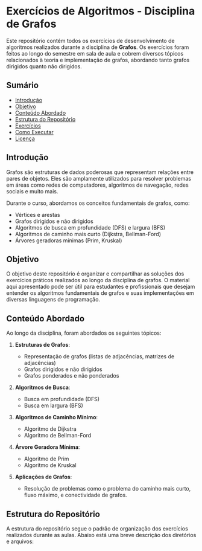 # Exercícios de Algoritmos - Disciplina de Grafos

Este repositório contém todos os exercícios de desenvolvimento de algoritmos realizados durante a disciplina de **Grafos**. Os exercícios foram feitos ao longo do semestre em sala de aula e cobrem diversos tópicos relacionados à teoria e implementação de grafos, abordando tanto grafos dirigidos quanto não dirigidos.

## Sumário

- [Introdução](#introdução)
- [Objetivo](#objetivo)
- [Conteúdo Abordado](#conteúdo-abordado)
- [Estrutura do Repositório](#estrutura-do-repositório)
- [Exercícios](#exercícios)
- [Como Executar](#como-executar)
- [Licença](#licença)

## Introdução

Grafos são estruturas de dados poderosas que representam relações entre pares de objetos. Eles são amplamente utilizados para resolver problemas em áreas como redes de computadores, algoritmos de navegação, redes sociais e muito mais.

Durante o curso, abordamos os conceitos fundamentais de grafos, como:
- Vértices e arestas
- Grafos dirigidos e não dirigidos
- Algoritmos de busca em profundidade (DFS) e largura (BFS)
- Algoritmos de caminho mais curto (Dijkstra, Bellman-Ford)
- Árvores geradoras mínimas (Prim, Kruskal)

## Objetivo

O objetivo deste repositório é organizar e compartilhar as soluções dos exercícios práticos realizados ao longo da disciplina de grafos. O material aqui apresentado pode ser útil para estudantes e profissionais que desejam entender os algoritmos fundamentais de grafos e suas implementações em diversas linguagens de programação.

## Conteúdo Abordado

Ao longo da disciplina, foram abordados os seguintes tópicos:

1. **Estruturas de Grafos**:
   - Representação de grafos (listas de adjacências, matrizes de adjacências)
   - Grafos dirigidos e não dirigidos
   - Grafos ponderados e não ponderados

2. **Algoritmos de Busca**:
   - Busca em profundidade (DFS)
   - Busca em largura (BFS)

3. **Algoritmos de Caminho Mínimo**:
   - Algoritmo de Dijkstra
   - Algoritmo de Bellman-Ford

4. **Árvore Geradora Mínima**:
   - Algoritmo de Prim
   - Algoritmo de Kruskal

5. **Aplicações de Grafos**:
   - Resolução de problemas como o problema do caminho mais curto, fluxo máximo, e conectividade de grafos.

## Estrutura do Repositório

A estrutura do repositório segue o padrão de organização dos exercícios realizados durante as aulas. Abaixo está uma breve descrição dos diretórios e arquivos:



 
 
